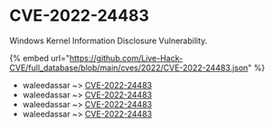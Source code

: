 # CVE-2022-24483

Windows Kernel Information Disclosure Vulnerability.

{% embed url="https://github.com/Live-Hack-CVE/full_database/blob/main/cves/2022/CVE-2022-24483.json" %}


* waleedassar ~> [CVE-2022-24483](https://www.alice-snow.ru/2022/database/cve-2022-24483/cve-2022-24483-waleedassar)
* waleedassar ~> [CVE-2022-24483](https://www.alice-snow.ru/2022/database/cve-2022-24483/cve-2022-24483-waleedassar)
* waleedassar ~> [CVE-2022-24483](https://www.alice-snow.ru/2022/database/cve-2022-24483/cve-2022-24483-waleedassar)
* waleedassar ~> [CVE-2022-24483](https://www.alice-snow.ru/2022/database/cve-2022-24483/cve-2022-24483-waleedassar)